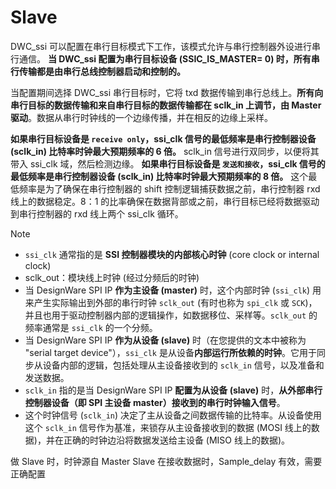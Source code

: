 # Slave

DWC_ssi 可以配置在串行目标模式下工作，该模式允许与串行控制器外设进行串行通信。
**当 DWC_ssi 配置为串行目标设备 (SSIC_IS_MASTER= 0) 时，所有串行传输都是由串行总线控制器启动和控制的。**

当配置期间选择 DWC_ssi 串行目标时，它将 txd 数据传输到串行总线上。**所有向串行目标的数据传输和来自串行目标的数据传输都在 sclk_in 上调节，由 Master 驱动**。数据从串行时钟线的一个边缘传播，并在相反的边缘上采样。


**如果串行目标设备是 `receive only`，ssi_clk 信号的最低频率是串行控制器设备 (sclk_in) 比特率时钟最大预期频率的 6 倍。** sclk_in 信号进行双同步，以便将其带入 ssi_clk 域，然后检测边缘。
**如果串行目标设备是 `发送和接收`，ssi_clk 信号的最低频率是串行控制器设备 (sclk_in) 比特率时钟最大预期频率的 8 倍。** 这个最低频率是为了确保在串行控制器的 shift 控制逻辑捕获数据之前，串行控制器 rxd 线上的数据稳定。8：1 的比率确保在数据背部或之前，串行目标已经将数据驱动到串行控制器的 rxd 线上两个 ssi_clk 循环。


> [!note]
>   - `ssi_clk` 通常指的是 **SSI 控制器模块的内部核心时钟** (core clock or internal clock)
> - sclk_out：模块线上时钟 (经过分频后的时钟)
> - 当 DesignWare SPI IP **作为主设备 (master)** 时，这个内部时钟 (`ssi_clk`) 用来产生实际输出到外部的串行时钟 `sclk_out` (有时也称为 `spi_clk` 或 `SCK`)，并且也用于驱动控制器内部的逻辑操作，如数据移位、采样等。`sclk_out` 的频率通常是 `ssi_clk` 的一个分频。
> - 当 DesignWare SPI IP **作为从设备 (slave)** 时（在您提供的文本中被称为 "serial target device"），`ssi_clk` 是从设备**内部运行所依赖的时钟**。它用于同步从设备内部的逻辑，包括处理从主设备接收到的 `sclk_in` 信号，以及准备和发送数据。
> - `sclk_in` 指的是当 DesignWare SPI IP **配置为从设备 (slave)** 时，**从外部串行控制器设备（即 SPI 主设备 master）接收到的串行时钟输入信号**。
> - 这个时钟信号 (`sclk_in`) 决定了主从设备之间数据传输的比特率。从设备使用这个 `sclk_in` 信号作为基准，来锁存从主设备接收到的数据 (MOSI 线上的数据)，并在正确的时钟边沿将数据发送给主设备 (MISO 线上的数据)。

做 Slave 时，时钟源自 Master
Slave 在接收数据时，Sample_delay 有效，需要正确配置